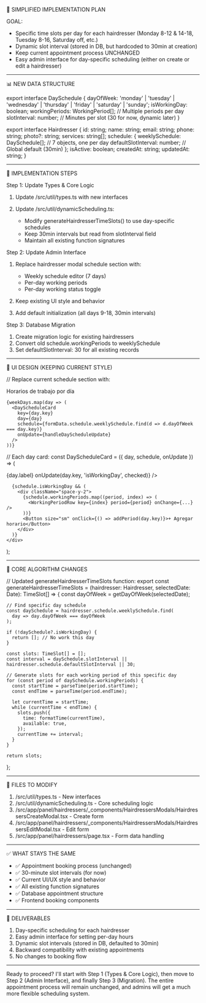 🎯 SIMPLIFIED IMPLEMENTATION PLAN

GOAL:

- Specific time slots per day for each hairdresser (Monday 8-12 & 14-18, Tuesday 8-16, Saturday off, etc.)
- Dynamic slot interval (stored in DB, but hardcoded to 30min at creation)
- Keep current appointment process UNCHANGED
- Easy admin interface for day-specific scheduling (either on create or edit a hairdresser)

---

📊 NEW DATA STRUCTURE

export interface DaySchedule {
dayOfWeek: 'monday' | 'tuesday' | 'wednesday' | 'thursday' | 'friday' | 'saturday' | 'sunday';
isWorkingDay: boolean;
workingPeriods: WorkingPeriod[]; // Multiple periods per day
slotInterval: number; // Minutes per slot (30 for now, dynamic later)
}

export interface Hairdresser {
id: string;
name: string;
email: string;
phone: string;
photo?: string;
services: string[];
schedule: {
weeklySchedule: DaySchedule[]; // 7 objects, one per day
defaultSlotInterval: number; // Global default (30min)
};
isActive: boolean;
createdAt: string;
updatedAt: string;
}

---

🚀 IMPLEMENTATION STEPS

Step 1: Update Types & Core Logic

1. Update /src/util/types.ts with new interfaces
2. Update /src/util/dynamicScheduling.ts:

   - Modify generateHairdresserTimeSlots() to use day-specific schedules
   - Keep 30min intervals but read from slotInterval field
   - Maintain all existing function signatures

Step 2: Update Admin Interface

1. Replace hairdresser modal schedule section with:

   - Weekly schedule editor (7 days)
   - Per-day working periods
   - Per-day working status toggle

2. Keep existing UI style and behavior
3. Add default initialization (all days 9-18, 30min intervals)

Step 3: Database Migration

1. Create migration logic for existing hairdressers
2. Convert old schedule.workingPeriods to weeklySchedule
3. Set defaultSlotInterval: 30 for all existing records

---

🎨 UI DESIGN (KEEPING CURRENT STYLE)

// Replace current schedule section with:

  <div className="space-y-4">
    <Label>Horarios de trabajo por día</Label>

    {weekDays.map(day => (
      <DayScheduleCard
        key={day.key}
        day={day}
        schedule={formData.schedule.weeklySchedule.find(d => d.dayOfWeek === day.key)}
        onUpdate={handleDayScheduleUpdate}
      />
    ))}

  </div>

// Each day card:
const DayScheduleCard = ({ day, schedule, onUpdate }) => (

<div className="border rounded-lg p-3">
<div className="flex items-center justify-between mb-2">
<Label>{day.label}</Label>
<Switch
checked={schedule.isWorkingDay}
onCheckedChange={(checked) => onUpdate(day.key, 'isWorkingDay', checked)}
/>
</div>

      {schedule.isWorkingDay && (
        <div className="space-y-2">
          {schedule.workingPeriods.map((period, index) => (
            <WorkingPeriodRow key={index} period={period} onChange={...} />
          ))}
          <Button size="sm" onClick={() => addPeriod(day.key)}>+ Agregar horario</Button>
        </div>
      )}
    </div>

);

---

🔧 CORE ALGORITHM CHANGES

// Updated generateHairdresserTimeSlots function:
export const generateHairdresserTimeSlots = (hairdresser: Hairdresser, selectedDate: Date): TimeSlot[] => {
const dayOfWeek = getDayOfWeek(selectedDate);

    // Find specific day schedule
    const daySchedule = hairdresser.schedule.weeklySchedule.find(
      day => day.dayOfWeek === dayOfWeek
    );

    if (!daySchedule?.isWorkingDay) {
      return []; // No work this day
    }

    const slots: TimeSlot[] = [];
    const interval = daySchedule.slotInterval || hairdresser.schedule.defaultSlotInterval || 30;

    // Generate slots for each working period of this specific day
    for (const period of daySchedule.workingPeriods) {
      const startTime = parseTime(period.startTime);
      const endTime = parseTime(period.endTime);

      let currentTime = startTime;
      while (currentTime < endTime) {
        slots.push({
          time: formatTime(currentTime),
          available: true,
        });
        currentTime += interval;
      }
    }

    return slots;

};

---

📁 FILES TO MODIFY

1. /src/util/types.ts - New interfaces
2. /src/util/dynamicScheduling.ts - Core scheduling logic
3. /src/app/panel/hairdressers/\_components/HairdressersModals/HairdressersCreateModal.tsx - Create form
4. /src/app/panel/hairdressers/\_components/HairdressersModals/HairdressersEditModal.tsx - Edit form
5. /src/app/panel/hairdressers/page.tsx - Form data handling

---

✅ WHAT STAYS THE SAME

- ✅ Appointment booking process (unchanged)
- ✅ 30-minute slot intervals (for now)
- ✅ Current UI/UX style and behavior
- ✅ All existing function signatures
- ✅ Database appointment structure
- ✅ Frontend booking components

---

🎯 DELIVERABLES

1. Day-specific scheduling for each hairdresser
2. Easy admin interface for setting per-day hours
3. Dynamic slot intervals (stored in DB, defaulted to 30min)
4. Backward compatibility with existing appointments
5. No changes to booking flow

---

Ready to proceed? I'll start with Step 1 (Types & Core Logic), then move to Step 2 (Admin Interface), and finally Step 3 (Migration). The entire appointment
process will remain unchanged, and admins will get a much more flexible scheduling system.
